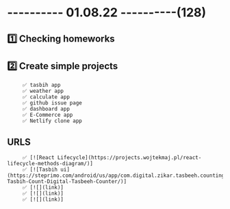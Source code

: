 # ---------- 01.08.22 ----------(128)

## 1️⃣ Checking homeworks

## 2️⃣ Create simple projects

         ✅ tasbih app
         ✅ weather app
         ✅ calculate app
         ✅ github issue page
         ✅ dashboard app
         ✅ E-Commerce app
         ✅ Netlify clone app

## URLS

         ✅ [![React Lifecycle](https://projects.wojtekmaj.pl/react-lifecycle-methods-diagram/)]
         ✅ [![Tasbih ui](https://steprimo.com/android/us/app/com.digital.zikar.tasbeeh.counting.app/Real-Tasbih-Count-Digital-Tasbeeh-Counter/)]
         ✅ [![](link)]
         ✅ [![](link)]
         ✅ [![](link)]
